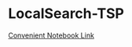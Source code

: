 # LocalSearch-TSP
[Convenient Notebook Link](http://nbviewer.jupyter.org/github/Uxell/LocalSearch-TSP/blob/main/tsp.ipynb)
